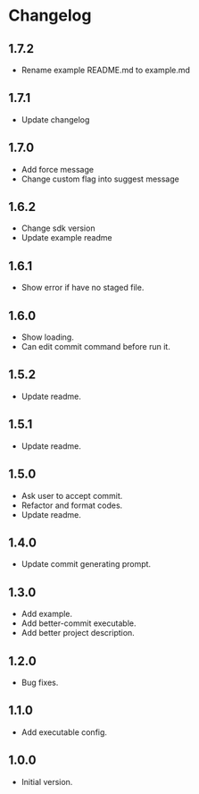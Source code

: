 # Changelog

## 1.7.2

- Rename example README.md to example.md

## 1.7.1

- Update changelog

## 1.7.0

- Add force message
- Change custom flag into suggest message

## 1.6.2

- Change sdk version
- Update example readme

## 1.6.1

- Show error if have no staged file.

## 1.6.0

- Show loading.
- Can edit commit command before run it.

## 1.5.2

- Update readme.

## 1.5.1

- Update readme.

## 1.5.0

- Ask user to accept commit.
- Refactor and format codes.
- Update readme.

## 1.4.0

- Update commit generating prompt.

## 1.3.0

- Add example.
- Add better-commit executable.
- Add better project description.

## 1.2.0

- Bug fixes.

## 1.1.0

- Add executable config.

## 1.0.0

- Initial version.
